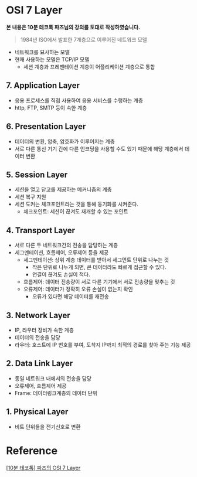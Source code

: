 

# OSI 7 Layer

**본 내용은 10분 테코톡 파즈님의 강의를 토대로 작성하였습니다.**

> 1984년 ISO에서 발표한 7계층으로 이루어진 네트워크 모델

* 네트워크를 묘사하는 모델
* 현재 사용하는 모델은 TCP/IP 모델
  * 세션 계층과 프레젠테이션 계층이 어플리케이션 계층으로 통합

## 7.  Application Layer

* 응용 프로세스를 직접 사용하여 응용 서비스를 수행하는 계층
* http, FTP, SMTP 등이 속한 계층



## 6. Presentation Layer

* 데이터의 변환, 압축, 암호화가 이루어지는 계층
* 서로 다른 통신 기기 간에 다른 인코딩을 사용할 수도 있기 때문에 해당 계층에서 데이터 변환



## 5. Session Layer

* 세션을 열고 닫고를 제공하는 메커니즘의 계층
* 세션 복구 지원
* 세션 도커는 체크포인트라는 것을 통해 동기화를 시켜준다.
  * 체크포인트: 세션이 끊겨도 재개할 수 있는 포인트



## 4. Transport Layer

* 서로 다른 두 네트워크간의 전송을 담당하는 계층
* 세그멘테이션, 흐름제어, 오류제어 등을 제공
  * 세그멘테이션: 상위 계층 데이터를 받아서 세그먼트 단위로 나누는 것
    * 작은 단위로 나누게 되면, 큰 데이터라도 빠르게 접근할 수 있다.
    * 연결이 끊겨도 손실이 적다.
  * 흐름제어: 데이터 전송량이 서로 다른 기기에서 서로 전송량을 맞추는 것
  * 오류제어: 데이터가 정확히 오류 손실이 없는지 확인
    * 오류가 있다면 해당 데이터를 재전송



## 3. Network Layer

* IP, 라우터 장비가 속한 계층
* 데이터의 전송을 담당
* 라우터: 호스트에 IP 번호를 부여, 도착지 IP까지 최적의 경로를 찾아 주는 기능 제공



## 2. Data Link Layer

* 동일 네트워크 내에서의 전송을 담당
* 오류제어, 흐름제어 제공
* Frame: 데이터링크계층의 데이터 단위



## 1. Physical Layer

* 비트 단위들을 전기신호로 변환

# Reference

[[10분 테코톡] 파즈의 OSI 7 Layer](https://www.youtube.com/watch?v=Fl_PSiIwtEo&list=PLgXGHBqgT2TvpJ_p9L_yZKPifgdBOzdVH&index=4)